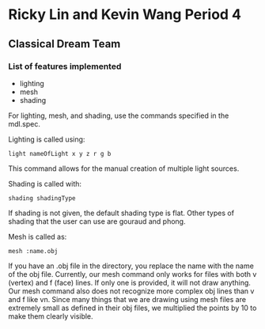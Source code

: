 # Ricky Lin and Kevin Wang Period 4

## Classical Dream Team

### List of features implemented 

- lighting
- mesh
- shading

For lighting, mesh, and shading, use the commands specified in the mdl.spec. 

Lighting is called using: 

```
light nameOfLight x y z r g b 
```

This command allows for the manual creation of multiple light sources. 

Shading is called with:

```
shading shadingType
```

If shading is not given, the default shading type is flat. Other types of shading that the user can use are gouraud and phong. 

Mesh is called as: 

```
mesh :name.obj
```

If you have an .obj file in the directory, you replace the name with the name of the obj file. Currently, our mesh command only works for files with both v (vertex) and f (face) lines. If only one is provided, it will not draw anything. Our mesh command also does not recognize more complex obj lines than v and f like vn. Since many things that we are drawing using mesh files are extremely small as defined in their obj files, we multiplied the points by 10 to make them clearly visible.  
